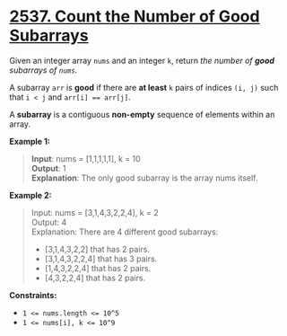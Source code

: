 # **[2537. Count the Number of Good Subarrays](https://leetcode.com/problems/count-the-number-of-good-subarrays/description/)**

Given an integer array `nums` and an integer `k`, return *the number of **good** subarrays of `nums`.*

A subarray `arr` is **good** if there are **at least** `k` pairs of indices `(i, j)` such that `i < j` and `arr[i] == arr[j]`.

A **subarray** is a contiguous **non-empty** sequence of elements within an array.

**Example 1:**

> **Input**: nums = [1,1,1,1,1], k = 10  
> **Output**: 1  
> **Explanation**: The only good subarray is the array nums itself.  

**Example 2:**

> Input: nums = [3,1,4,3,2,2,4], k = 2  
> Output: 4  
> Explanation: There are 4 different good subarrays:  
> - [3,1,4,3,2,2] that has 2 pairs.  
> - [3,1,4,3,2,2,4] that has 3 pairs.  
> - [1,4,3,2,2,4] that has 2 pairs.  
> - [4,3,2,2,4] that has 2 pairs.  

**Constraints:**

- `1 <= nums.length <= 10^5`
- `1 <= nums[i], k <= 10^9`